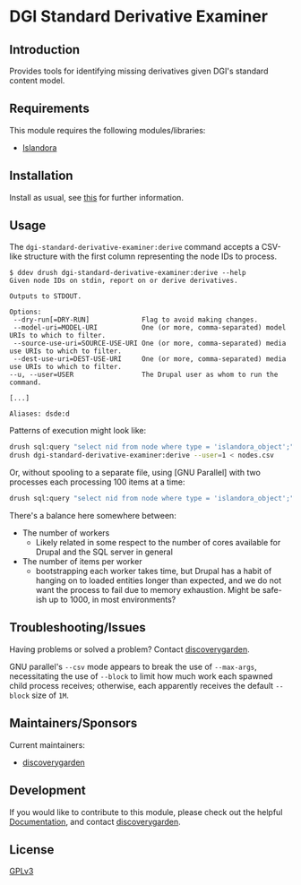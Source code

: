 # DGI Standard Derivative Examiner

## Introduction

Provides tools for identifying missing derivatives given DGI's standard content model.

## Requirements

This module requires the following modules/libraries:

* [Islandora](https://www.github.com/islandora/islandora)

## Installation

Install as usual, see
[this](https://www.drupal.org/docs/extending-drupal/installing-modules) for
further information.

## Usage

The `dgi-standard-derivative-examiner:derive` command accepts a CSV-like structure with the first column representing the node IDs to process.

```
$ ddev drush dgi-standard-derivative-examiner:derive --help
Given node IDs on stdin, report on or derive derivatives.

Outputs to STDOUT.

Options:
 --dry-run[=DRY-RUN]             Flag to avoid making changes.
 --model-uri=MODEL-URI           One (or more, comma-separated) model URIs to which to filter.
 --source-use-uri=SOURCE-USE-URI One (or more, comma-separated) media use URIs to which to filter.
 --dest-use-uri=DEST-USE-URI     One (or more, comma-separated) media use URIs to which to filter.
--u, --user=USER                 The Drupal user as whom to run the command.

[...]

Aliases: dsde:d
```

Patterns of execution might look like:

```bash
drush sql:query "select nid from node where type = 'islandora_object';" > nodes.csv
drush dgi-standard-derivative-examiner:derive --user=1 < nodes.csv
```

Or, without spooling to a separate file, using [GNU Parallel] with two processes
each processing 100 items at a time:

```bash
drush sql:query "select nid from node where type = 'islandora_object';" | parallel --pipe --max-args 100 -j2 drush dgi-standard-derivative-examiner:derive --user=1
```

There's a balance here somewhere between:
- The number of workers
  - Likely related in some respect to the number of cores available for Drupal and the SQL server in general
- The number of items per worker
  - bootstrapping each worker takes time, but Drupal has a habit of hanging on to loaded entities longer than expected, and we do not want the process to fail due to memory exhaustion. Might be safe-ish up to 1000, in most environments?

## Troubleshooting/Issues

Having problems or solved a problem? Contact
[discoverygarden](http://support.discoverygarden.ca).

GNU parallel's `--csv` mode appears to break the use of `--max-args`,
necessitating the use of `--block` to limit how much work each spawned child
process receives; otherwise, each apparently receives the default `--block` size
of `1M`.

## Maintainers/Sponsors

Current maintainers:

* [discoverygarden](http://www.discoverygarden.ca)

## Development

If you would like to contribute to this module, please check out the helpful
[Documentation](https://github.com/Islandora/islandora/wiki#wiki-documentation-for-developers),
and contact [discoverygarden](http://support.discoverygarden.ca).

## License

[GPLv3](http://www.gnu.org/licenses/gpl-3.0.txt)
